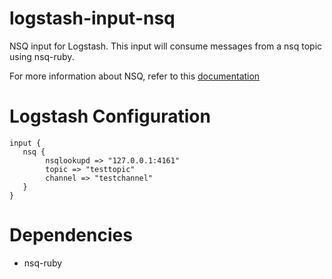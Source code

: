 logstash-input-nsq
====================

NSQ input for Logstash. This input will consume messages from a nsq topic using nsq-ruby. 

For more information about NSQ, refer to this [documentation](http://nsq.io) 

Logstash Configuration
====================

    input {
       nsq {
            nsqlookupd => "127.0.0.1:4161"
            topic => "testtopic"
            channel => "testchannel"
       }
    }

Dependencies
====================

* nsq-ruby
